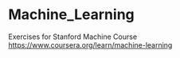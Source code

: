 # Machine_Learning
Exercises for Stanford Machine Course
https://www.coursera.org/learn/machine-learning
